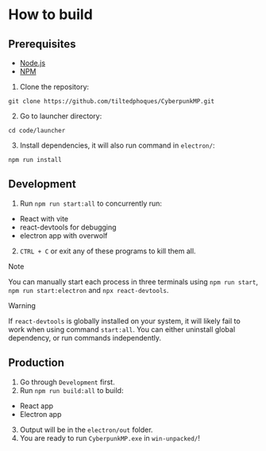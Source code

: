 # How to build

## Prerequisites
- [Node.js](https://nodejs.org/en/)
- [NPM](https://www.npmjs.com/)

1. Clone the repository:
```shell
git clone https://github.com/tiltedphoques/CyberpunkMP.git
```
2. Go to launcher directory:
```shell
cd code/launcher
```
3. Install dependencies, it will also run command in `electron/`:
```shell
npm run install
```

## Development
1. Run `npm run start:all` to concurrently run:
  - React with vite
  - react-devtools for debugging
  - electron app with overwolf
2. `CTRL + C` or exit any of these programs to kill them all.

> [!NOTE]
> You can manually start each process in three terminals using `npm run start`, 
> `npm run start:electron` and `npx react-devtools`.

> [!WARNING]
> If `react-devtools` is globally installed on your system, it will likely fail 
> to work when using command `start:all`. You can either uninstall global 
> dependency, or run commands independently. 

## Production
1. Go through `Development` first.
2. Run `npm run build:all` to build:
  - React app
  - Electron app
3. Output will be in the `electron/out` folder.
4. You are ready to run `CyberpunkMP.exe` in `win-unpacked/`!
